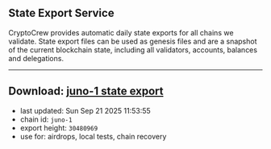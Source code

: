 ## State Export Service
CryptoCrew provides automatic daily state exports for all chains we validate. State export files can be used as genesis files and are a snapshot of the current blockchain state, including all validators, accounts, balances and delegations.

---
**Download: [juno-1 state export](https://dl-eu2.ccvalidators.com/SERVICE/juno/juno-1_export_30480969.json)**
---

- last updated: Sun Sep 21 2025 11:53:55
- chain id: `juno-1`
- export height: `30480969`
- use for: airdrops, local tests, chain recovery
